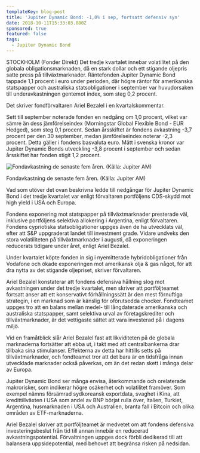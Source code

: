 ```yaml
---
templateKey: blog-post
title: 'Jupiter Dynamic Bond: -1,0% i sep, fortsatt defensiv syn'
date: 2018-10-11T15:33:03.080Z
sponsored: true
featured: false
tags:
  - Jupiter Dynamic Bond
---
```

STOCKHOLM (Fonder Direkt) Det tredje kvartalet innebar volatilitet på den globala obligationsmarknaden, då en stark dollar och ett stigande oljepris satte press på tillväxtmarknader. Räntefonden Jupiter Dynamic Bond tappade 1,1 procent i euro under perioden, där högre räntor för amerikanska statspapper och australiska statsobligationer i september var huvudorsaken till underavkastningen gentemot index, som steg 0,2 procent.

Det skriver fondförvaltaren Ariel Bezalel i en kvartalskommentar.

Sett till september noterade fonden en nedgång om 1,0 procent, vilket var sämre än dess jämförelseindex (Morningstar Global Flexible Bond - EUR Hedged), som steg 0,1 procent. Sedan årsskiftet är fondens avkastning -3,7 procent per den 30 september, medan jämförelseindex noterar -2,3 procent. Detta gäller i fondens basvaluta euro. Mätt i svenska kronor var Jupiter Dynamic Bonds utveckling -3,8 procent i september och sedan årsskiftet har fonden stigit 1,2 procent.

![Fondavkastning de senaste fem åren. (Källa: Jupiter AM)](/img/561908401.png)

<span class="image-caption">Fondavkastning de senaste fem åren. (Källa: Jupiter AM)</span>

Vad som utöver det ovan beskrivna ledde till nedgångar för Jupiter Dynamic Bond i det tredje kvartalet var enligt förvaltaren portföljens CDS-skydd mot high yield i USA och Europa. 

Fondens exponering mot statspapper på tillväxtmarknader presterade väl, inklusive portföljens selektiva allokering i Argentina, enligt förvaltaren. Fondens cypriotiska statsobligationer uppges även de ha utvecklats väl, efter att S&P uppgraderat landet till investment grade. Vidare undveks den stora volatiliteten på tillväxtmarknader i augusti, då exponeringen reducerats tidigare under året, enligt Ariel Bezalel.



Under kvartalet köpte fonden in sig i nyemitterade hybridobligationer från Vodafone och ökade exponeringen mot amerikansk olja & gas något, för att dra nytta av det stigande oljepriset, skriver förvaltaren.



Ariel Bezalel konstaterar att fondens defensiva hållning slog mot avkastningen under det tredje kvartalet, men skriver att portföljteamet fortsatt anser att ett konservativt förhållningssätt är den mest förnuftiga strategin, i en marknad som är känslig för oförutsedda chocker. Fondteamet uppges tro att en balans mellan medel- till långdaterade amerikanska och australiska statspapper, samt selektiva urval av företagskrediter och tillväxtmarknader, är det vettigaste sättet att vara investerad på i dagens miljö.



Vid en framåtblick slår Ariel Bezalel fast att likviditeten på de globala marknaderna fortsätter att ebba ut, i takt med att centralbankerna drar tillbaka sina stimulanser. Effekterna av detta har hittills setts på tillväxtmarknader, och fondteamet tror att det bara är en tidsfråga innan utvecklade marknader också påverkas, om än det redan skett i många delar av Europa.



Jupiter Dynamic Bond ser många envisa, återkommande och orelaterade makrorisker, som indikerar högre osäkerhet och volatilitet framöver. Som exempel nämns försämrad sydkoreansk exportdata, svaghet i Kina, att kredittillväxten i USA som andel av BNP börjat rulla över, Italien, Turkiet, Argentina, husmarknaden i USA och Australien, branta fall i Bitcoin och olika områden av ETF-marknaderna. 



Ariel Bezalel skriver att portföljteamet är medvetet om att fondens defensiva investeringsbeslut från tid till annan innebär en reducerad avkastningspotential. Förvaltningen uppges dock förbli dedikerad till att balansera uppsidepotential, med behovet att begränsa risken på nedsidan.
